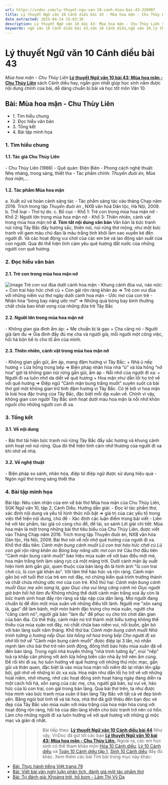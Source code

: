 ```yaml
---
url: https://vndoc.com/ly-thuyet-ngu-van-10-canh-dieu-bai-43-320907
title: Lý thuyết Ngữ văn 10 Cánh diều bài 43 - Mùa hoa mận - Chu Thùy Liên - VnDoc.com
date_extracted: 2025-04-14 15:03:36
description: Lý thuyết Ngữ văn 10 bài 43: Mùa hoa mận - Chu Thùy Liên sách Cánh diều được VnDoc sưu tầm và giới thiệu  để tham khảo chuẩn bị cho bài giảng học kì mới sắp tới đây của mình.
keywords: ngữ văn 10 Cánh diều bài 43,văn 10 Cánh diều,ngữ văn 10,lý thuyết văn 10 Cánh diều bài 43,kiến thức trọng tâm môn ngữ văn 10,lý thuyết ngữ văn 10 CD,ngữ văn lớp 10,ôn tập lý thuyết văn lớp 10,lý thuyết môn ngữ văn 10,lý thuyết văn 10 CD,bài Mùa hoa mận - Chu Thùy Liên,trắc nghiệm ngữ văn 10 CD
---
```


# Lý thuyết Ngữ văn 10 Cánh diều bài 43
 _Mùa hoa mận - Chu Thùy Liên_
[**Lý thuyết Ngữ văn 10 bài 43: Mùa hoa mận - Chu Thùy Liên**](<https://vndoc.com/ly-thuyet-ngu-van-10-canh-dieu-bai-43-320907>) sách Cánh diều hay, ngắn gọn nhất giúp học sinh nắm được nội dung chính của bài, dễ dàng chuẩn bị bài và học tốt môn Văn 10.
## Bài: Mùa hoa mận - Chu Thùy Liên
  * 1\. Tìm hiểu chung
  * 2\. Đọc hiểu văn bản 
  * 3\. Tổng kết
  * 4\. Bài tập minh họa

### 1\. Tìm hiểu chung
#### 1.1. Tác giả Chu Thùy Liên
\- Chu Thùy Liên \(1966\)
\- Quê quán: Điện Biên
\- Phong cách nghệ thuật: Nhẹ nhàng, trong sáng, thiết tha
\- Tác phẩm chính: _Thuyền đuôi én, Mùa hoa mận,..._
#### 1.2. Tác phẩm Mùa hoa mận
a. Xuất xứ và hoàn cảnh sáng tác
\- Tác phẩm sáng tác vào tháng Chạp năm 2016. Trích trong tập _Thuyền đuôi én_ , NXB văn hoá Dân tộc, Hà Nội, 2009.
b. Thể loại
\- Thơ tự do.
c. Bố cục
\- Khổ 1: Trẻ con trong mùa hoa mận nở
\- Khổ 2: Người lớn trong mùa hoa mận nở
\- Khổ 3: Thiên nhiên, cảnh vật trong mùa hoa mận nở
**d. Tóm tắt nội dung văn bản**
Văn bản là bức tranh núi rừng Tây Bắc đầy hương sắc, thiên núi, núi rừng thơ mộng, như một bức tranh với gam màu chủ đạo là màu trắng tinh khôi làm xao xuyến kẻ đến người đi. Và các hoạt động vui chơi của các em bé và lao động sản xuất của con người. Qua đó thể hiện tình cảm yêu quê hương đất nước của những người con quê hương.
### 2\. Đọc hiểu văn bản
#### 2.1. Trẻ con trong mùa hoa mận nở
![image](https://i.vdoc.vn/data/image/2024/05/27/tre-con-vui-dua-duoi-canh-hoa-man.jpg)
Trẻ con vui đùa dưới cành hoa mận
\- Khung cảnh đùa vui, náo nức:
\+ Con trai háo hức chơi cù
\+ Con gái rộn ràng khăn áo
=> Trẻ con vui đùa với những niềm vui thơ ngây dưới cành hoa mận
\- Ước mơ của con trẻ
\- Nhân hóa “bóng bay nâng ước mơ”
=> Những quả bóng bay bình thường chất chứa bao khát vọng của những đứa trẻ Tây Bắc
#### 2.2. Người lớn trong mùa hoa mận nở
\- Không gian gia đình ấm áp:
\+ Mẹ chuẩn bị lá gạo
\+ Cha căng nỏ
\- Người già làm đu
=> Gia đình đầy đủ mẹ cha và người già, mỗi người một công việc, hối hả bộn bề lo cho tổ ấm của mình.
#### 2.3. Thiên nhiên, cảnh vật trong mùa hoa mận nở
\- Không gian gần gũi, ấm áp, mang đậm hương vị Tây Bắc:
\+ Nhà ủ nếp hương
\+ Lửa hồng trong bếp
=> Biện pháp nhân hóa nhà “ủ” và lửa hồng “nở hoa” gợi tả không gian núi rừng gần gũi, ấm áp
\- Nỗi nhớ của người đi xa:
\+ Người đi xa luôn nhớ da diết về quê hương
\+ Hoa mận như dẫn lối họ trở về với quê hương
=> Điệp ngữ “Cành mận bung trắng muốt” xuyên suốt cả bài thơ gợi một không gian trữ tình đậm hương vị Tây Bắc. Có lẽ bởi vì hoa mận là loài hoa đặc trưng của Tây Bắc, đặc biệt mỗi dịp xuân về. Chính vì vậy, không gian con người Tây Bắc sinh hoạt dưới màu hoa mận là nỗi nhớ khôn nguôi cho những người con đi xa.
### 3\. Tổng kết
#### 3.1. Về nội dung
\- Bài thơ tái hiện bức tranh núi rừng Tây Bắc đầy sắc hương và khung cảnh sinh hoạt nơi núi rừng. Qua đó thể hiện tình cảm nhớ thương của người đi xa khi nhớ về nhà.
#### 3.2. Về nghệ thuật
\- Biện pháp so sánh, nhân hóa, điệp từ điệp ngữ được sử dụng hiệu quả
\- Ngôn ngữ thơ trong sáng thiết tha
### 4\. Bài tập minh họa
Bài tập: Nêu cảm nhận của em về bài thơ Mùa hoa mận của Chu Thùy Liên, SGK Ngữ văn 10, tập 2, Cánh Diều.
Hướng dẫn giải:
\- Đọc kĩ tác phẩm thơ, xác định nội dung và yếu tố hình thức nổi bật => giá trị của các yếu tố trong việc thể hiện nội dung, chủ đề
\- Xác định các luận điểm trong bài viết
\- Liên hệ với tác phẩm, tác giả có cùng chủ đề, đề tài, so sánh
Lời giải chi tiết:
Mùa hoa mận là một trong những bài thơ tiêu biểu của Chu Thùy Liên, được viết vào Tháng Chạp năm 2016. Trích trong tập Thuyền đuôi én, NXB văn hóa Dân tộc, Hà Nội, 2009. Bài thơ nói về nỗi nhớ quê hương của người đi xa.
Khổ thơ đầu tiên:
_Cành mận bung cánh muốt_
 _Lũ con trai háo hức chơi cù_
 _Lũ con gái rộn ràng khăn áo_
 _Bóng bay nâng ước mơ con trẻ_
Câu thơ đầu tiên "Cành mận bung cánh muốt" báo hiệu mùa xuân về với bao điều mới mẻ, hoa mận trắng tinh làm sáng rực cả một mảng trời. Dưới cành mận ấy xuất hiện hình ảnh gần gũi, quen thuộc của bản làng đó là hình ảnh "lũ con trai chơi cù, lũ con gái khăn áo". Với tâm thế háo hức và rộn ràng. Cành mận gắn bó với tuổi thơ của trẻ em nơi đây, nó chứng kiến quá trình trưởng thành và chất chứa những ước mơ của con trẻ.
Khổ thứ hai:
_Cành mận bung cánh muốt_
 _Giục mẹ xôn xang lá, gạo_
 _Giục cha vui lòng căng cánh nỏ_
 _Giục người già bản hối hả làm đu_
Không những thế dưới cành mận trắng xoá ấy còn là bức tranh sinh hoạt đầy rộn ràng và tấp nập của dân làng. Mọi người đang chuẩn bị để đón một mùa xuân với những điều tốt lành. Người mẹ "xôn xang lá, gạo" để làm bánh, một món bánh đặc trưng cho mùa xuân, người cha "căng cánh nỏ", người già bản "làm đu" để phục vụ cho trò chơi dân gian của bản địa. Có thể thấy, cành mận nó trở thành một biểu tượng không thể thiếu của mùa xuân nơi đây, nó chất chứa bao niềm vui, nỗi buồn, gắn bó với bản làng suốt năm tháng.
Khổ thứ ba:
_Cành mận bung cánh muốt_
 _Nhà trình tường ủ hương nếp_
 _Giục lửa hồng nở hoa trong bếp_
 _Cho người đi xa nhớ lối trở về_
"Cành mận bung cánh muốt" được điệp lại 3 lần, nó nhấn mạnh làm cho bài thơ trở nên sinh động, đồng thời báo hiệu mùa xuân đã về đến bản làng. Trong ngôi nhà truyền thống "nhà trình tường ấy", mùi "nếp" toả ra khắp căn phòng với ánh lửa hồng biến căn nhà ấy trở nên ấm cúng. Để rồi khi đi xa, họ luôn hướng về quê hương với những thứ mộc mạc, gần gũi và thân quen, đặc biệt là vào mùa hoa mận nỗi niềm đó lại nhân lên gấp bội, gợi nhớ về những kí ức xa xưa. Hoa mận như dẫn lối họ trở về với những hoài niệm, nhớ nhung, nhớ các hoạt động sinh hoạt hàng ngày đang diễn ra một cách hối hả, xốn xang của các mẹ, cha, người già bản, sự vui vẻ, háo hức của lũ con trai, con gái trong bản làng.
Qua bài thơ trên, ta như được hòa mình vào bức tranh mùa xuân ở bản làng Tây Bắc với tất cả vẻ đẹp bình yên. Bằng ngòi bút tinh tế và tài hoa, nhà thơ đã giới thiệu đến bạn đọc vẻ đẹp của Tây Bắc vào mùa xuân với màu trắng của hoa mận hòa cùng với hoạt động rộn ràng, hối hả của dân làng khiến cho bức tranh trở nên có hồn. Làm cho những người đi xa luôn hướng về với quê hương với những gì mộc mạc và giản dị nhất.
>>> Bài tiếp theo: [**Lý thuyết Ngữ văn 10 Cánh diều bài 44**](<https://vndoc.com/ly-thuyet-ngu-van-10-canh-dieu-bai-44-320908>)
Như vậy, VnDoc đã gửi tới các bạn **[Lý thuyết Ngữ văn 10 bài 43: Mùa hoa mận - Chu Thùy Liên.](<https://vndoc.com/ly-thuyet-ngu-van-10-canh-dieu-bai-43-320907>)** Ngoài ra, các em học sinh có thể tham khảo môn [Hóa 10 Cánh diều](<https://vndoc.com/hoa-10-canh-dieu>), [Lý 10 Cánh diều](<https://vndoc.com/vat-ly-10-canh-dieu>) và [Toán 10 Cánh diều tập 1](<https://vndoc.com/toan-10-canh-dieu-tap1>), [Sinh 10 Cánh diều](<https://vndoc.com/sinh-hoc-10-canh-dieu>) đầy đủ khác.
Xem thêm các bài Tìm bài trong mục này khác:
  * [Bài: Thực hành tiếng Việt trang 79](</ly-thuyet-ngu-van-10-canh-dieu-bai-44-320908>)
  * [Bài: Viết bài văn nghị luận phân tích, đánh giá một tác phẩm thơ](</ly-thuyet-ngu-van-10-canh-dieu-bai-45-320909>)
  * [Bài: Tự đánh giá: Khoảng trời, hố bom - Lâm Thị Vỹ Dạ](</ly-thuyet-ngu-van-10-canh-dieu-bai-46-320910>)

